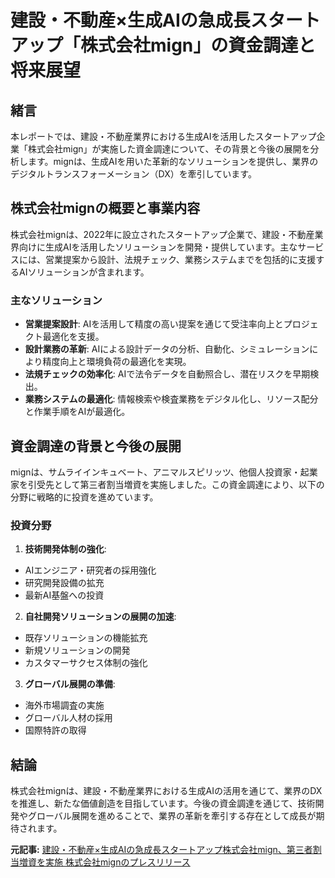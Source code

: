 # 建設・不動産×生成AIの急成長スタートアップ「株式会社mign」の資金調達と将来展望

## 緒言

本レポートでは、建設・不動産業界における生成AIを活用したスタートアップ企業「株式会社mign」が実施した資金調達について、その背景と今後の展開を分析します。mignは、生成AIを用いた革新的なソリューションを提供し、業界のデジタルトランスフォーメーション（DX）を牽引しています。

## 株式会社mignの概要と事業内容

株式会社mignは、2022年に設立されたスタートアップ企業で、建設・不動産業界向けに生成AIを活用したソリューションを開発・提供しています。主なサービスには、営業提案から設計、法規チェック、業務システムまでを包括的に支援するAIソリューションが含まれます。

### 主なソリューション

- **営業提案設計**: AIを活用して精度の高い提案を通じて受注率向上とプロジェクト最適化を支援。
- **設計業務の革新**: AIによる設計データの分析、自動化、シミュレーションにより精度向上と環境負荷の最適化を実現。
- **法規チェックの効率化**: AIで法令データを自動照合し、潜在リスクを早期検出。
- **業務システムの最適化**: 情報検索や検査業務をデジタル化し、リソース配分と作業手順をAIが最適化。

## 資金調達の背景と今後の展開

mignは、サムライインキュベート、アニマルスピリッツ、他個人投資家・起業家を引受先として第三者割当増資を実施しました。この資金調達により、以下の分野に戦略的に投資を進めています。

### 投資分野

1. **技術開発体制の強化**:
 - AIエンジニア・研究者の採用強化
 - 研究開発設備の拡充
 - 最新AI基盤への投資

2. **自社開発ソリューションの展開の加速**:
 - 既存ソリューションの機能拡充
 - 新規ソリューションの開発
 - カスタマーサクセス体制の強化

3. **グローバル展開の準備**:
 - 海外市場調査の実施
 - グローバル人材の採用
 - 国際特許の取得

## 結論

株式会社mignは、建設・不動産業界における生成AIの活用を通じて、業界のDXを推進し、新たな価値創造を目指しています。今後の資金調達を通じて、技術開発やグローバル展開を進めることで、業界の革新を牽引する存在として成長が期待されます。

**元記事:** [建設・不動産×生成AIの急成長スタートアップ株式会社mign、第三者割当増資を実施 株式会社mignのプレスリリース](https://prtimes.jp/main/html/rd/p/000000063.000100410.html)